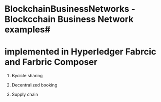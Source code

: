 # BlockchainBusinessNetworks - Blockcchain Business Network examples#
# implemented in Hyperledger Fabrcic and Farbric Composer

1. Bycicle sharing

2. Decentralized booking

3. Supply chain
